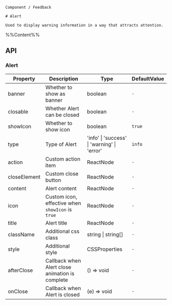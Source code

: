 `````
Component / Feedback

# Alert

Used to display warning information in a way that attracts attention.
`````

%%Content%%

## API

### Alert

|Property|Description|Type|DefaultValue|
|---|---|---|---|
|banner|Whether to show as banner|boolean |`-`|
|closable|Whether Alert can be closed|boolean |`-`|
|showIcon|Whether to show icon|boolean |`true`|
|type|Type of Alert|'info' \| 'success' \| 'warning' \| 'error' |`info`|
|action|Custom action item|ReactNode |`-`|
|closeElement|Custom close button|ReactNode |`-`|
|content|Alert content|ReactNode |`-`|
|icon|Custom icon, effective when `showIcon` is `true`|ReactNode |`-`|
|title|Alert title|ReactNode |`-`|
|className|Additional css class|string \| string[] |`-`|
|style|Additional style|CSSProperties |`-`|
|afterClose|Callback when Alert close animation is complete|() => void |`-`|
|onClose|Callback when Alert is closed|(e) => void |`-`|
